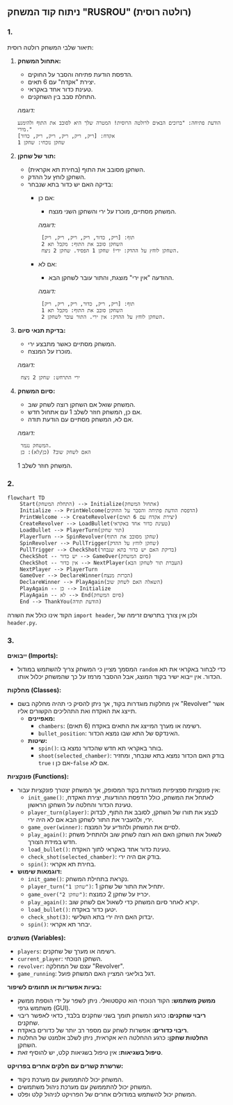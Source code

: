 ## ניתוח קוד המשחק "RUSROU" (רולטה רוסית)

### 1. <algorithm>

תיאור שלבי המשחק רולטה רוסית:

1.  **אתחול המשחק:**
    *   הדפסת הודעת פתיחה והסבר על החוקים.
    *   יצירת "אקדח" עם 6 תאים.
    *   טעינת כדור אחד באקראי.
    *   התחלת סבב בין השחקנים.

    *דוגמה:*
    ```
    הודעת פתיחה: "ברוכים הבאים לרולטה הרוסית! המטרה שלך היא לסובב את התוף ולהימנע מירי."
    אקדח: [ריק, ריק, ריק, ריק, ריק, כדור]
    שחקן נוכחי: שחקן 1
    ```

2.  **תור של שחקן:**
    *   השחקן מסובב את התוף (בחירת תא אקראית).
    *   השחקן לוחץ על ההדק.
    *   בדיקה האם יש כדור בתא שנבחר:
        *   אם כן:
            *   המשחק מסתיים, מוכרז על ירי והשחקן השני מנצח.

             *דוגמה:*
            ```
             תוף: [ריק, כדור, ריק, ריק, ריק, ריק]
             השחקן סובב את התוף: מקבל תא 2
             השחקן לוחץ על ההדק: ירי! שחקן 1 הפסיד. שחקן 2 ניצח.
             ```
        *   אם לא:
            *   ההודעה "אין ירי" מוצגת, והתור עובר לשחקן הבא.

             *דוגמה:*
            ```
             תוף: [ריק, ריק, כדור, ריק, ריק, ריק]
             השחקן סובב את התוף: מקבל תא 1
             השחקן לוחץ על ההדק: אין ירי. התור עובר לשחקן 2.
             ```

3.  **בדיקת תנאי סיום:**
    *   המשחק מסתיים כאשר מתבצע ירי.
    *   מוכרז על המנצח.

    *דוגמה:*
    ```
     ירי התרחש: שחקן 2 ניצח
    ```

4.  **סיום המשחק:**
    *   המשחק שואל אם השחקן רוצה לשחק שוב.
    *   אם כן, המשחק חוזר לשלב 1 עם אתחול חדש.
    *   אם לא, המשחק מסתיים עם הודעת תודה.

    *דוגמה:*
    ```
     המשחק נגמר.
     האם לשחק שוב? (כן/לא): כן
    ```
    המשחק חוזר לשלב 1.

### 2. <mermaid>

```mermaid
flowchart TD
    Start(התחלת המשחק) --> Initialize(אתחול המשחק)
    Initialize --> PrintWelcome(הדפסת הודעת פתיחה והסבר על החוקים)
    PrintWelcome --> CreateRevolver(יצירת אקדח עם 6 תאים)
    CreateRevolver --> LoadBullet(טעינת כדור אחד באקראי)
    LoadBullet --> PlayerTurn(תור שחקן)
    PlayerTurn --> SpinRevolver(שחקן מסובב את התוף)
    SpinRevolver --> PullTrigger(שחקן לוחץ על ההדק)
    PullTrigger --> CheckShot(בדיקת האם יש כדור בתא שנבחר)
    CheckShot -- יש כדור --> GameOver(סיום המשחק)
    CheckShot -- אין כדור --> NextPlayer(העברת תור לשחקן הבא)
    NextPlayer --> PlayerTurn
    GameOver --> DeclareWinner(הכרזת מנצח)
    DeclareWinner --> PlayAgain(השאלה האם לשחק שוב)
    PlayAgain -- כן --> Initialize
    PlayAgain -- לא --> End(סיום המשחק)
    End --> ThankYou(הודעת תודה)
```

הקוד אינו כולל את השורה `import header`, ולכן אין צורך בתרשים זרימה של `header.py`.

### 3. <explanation>

**ייבואים (Imports):**

*   המסמך מציין כי המשחק צריך להשתמש במודול `random` כדי לבחור באקראי את תא הכדור. אין ייבוא ישיר בקוד המוצג, אבל ההסבר מרמז על כך שהמשחק יכלול אותו.

**מחלקות (Classes):**

*   אין מחלקות מוגדרות בקוד, אך ניתן להסיק כי תהיה מחלקה בשם "Revolver" אשר תייצג את האקדח ואת התהליכים הקשורים אליו.
    *   **מאפיינים:**
        *   `chambers`: רשימה או מערך המייצג את התאים באקדח (6 תאים).
        *   `bullet_position`: האינדקס של התא שבו נמצא הכדור.
    *   **שיטות:**
        *   `spin()`: בוחר באקראי תא חדש שהכדור נמצא בו.
        *   `shoot(selected_chamber)`: בודק האם הכדור נמצא בתא שנבחר, ומחזיר `true` אם כן ו-`false` אם לא.

**פונקציות (Functions):**

*   אין פונקציות ספציפיות מוגדרות בקוד המסופק, אך המשחק יצטרך פונקציות עבור:
    *   `init_game()`: לאתחל את המשחק, כולל הדפסת ההודעות, יצירת האקדח, טעינת הכדור והחלטה על השחקן הראשון.
    *   `player_turn(player)`: לבצע את תורו של השחקן, לסובב את התוף, לבדוק ירי, ולהעביר את התור לשחקן הבא אם לא היה ירי.
    *   `game_over(winner)`: לסיים את המשחק ולהודיע על המנצח.
    *   `play_again()`: לשאול את השחקן האם הוא רוצה לשחק שוב ולהתחיל משחק חדש במידת הצורך.
    *   `load_bullet()`: טעינת כדור אחד באקראי לתוך האקדח.
    *  `check_shot(selected_chamber)`: בודק אם היה ירי.
    * `spin()`: בחירת תא אקראי.
*   **דוגמאות שימוש:**
    *   `init_game()`: נקראת בתחילת המשחק.
    *   `player_turn("שחקן 1")`: יתחיל את התור של שחקן 1.
    *   `game_over("שחקן 2")`: יכריז על שחקן 2 כמנצח.
    *   `play_again()`: יקרא לאחר סיום המשחק כדי לשאול אם לשחק שוב.
    *   `load_bullet()`: יטען כדור באקדח.
    *   `check_shot(3)`: יבדוק האם היה ירי בתא השלישי.
    *   `spin()`: יבחר תא אקראי.

**משתנים (Variables):**

*   `players`: רשימה או מערך של שחקנים.
*   `current_player`: השחקן הנוכחי.
*   `revolver`: עצם של המחלקה "Revolver".
*   `game_running`: דגל בוליאני המציין האם המשחק פועל.

**בעיות אפשריות או תחומים לשיפור:**

*   **ממשק משתמש:** הקוד הנוכחי הוא טקסטואלי. ניתן לשפר על ידי הוספת ממשק משתמש גרפי (GUI).
*   **ריבוי שחקנים:** כרגע המשחק תומך בשני שחקנים בלבד, כדאי לאפשר ריבוי שחקנים.
*   **ריבוי כדורים:** אפשרות לשחק עם מספר רב יותר של כדורים באקדח.
*   **החלטות שחקן:** כרגע ההחלטה היא אקראית, ניתן לשלב אלמנט של החלטת השחקן.
*   **טיפול בשגיאות:** אין טיפול בשגיאות קלט, יש להוסיף זאת.

**שרשרת קשרים עם חלקים אחרים בפרויקט:**

*   המשחק יכול להתממשק עם מערכת ניקוד.
*   המשחק יכול להתממשק עם מערכת ניהול משתמשים.
*   המשחק יכול להשתמש במודולים אחרים של הפרויקט לניהול קלט ופלט.